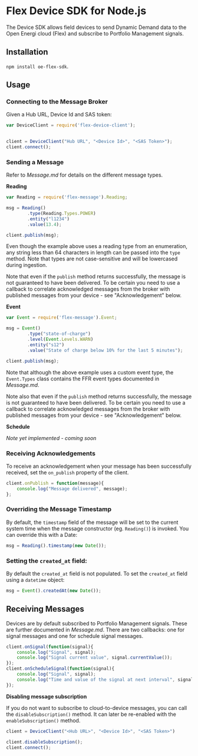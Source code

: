 # Flex Device SDK for Node.js

The Device SDK allows field devices to send Dynamic Demand data to the Open Energi cloud (Flex) and subscribe to Portfolio Management signals.

## Installation

`npm install oe-flex-sdk`.

## Usage

### Connecting to the Message Broker

Given a Hub URL, Device Id and SAS token:

```javascript
var DeviceClient = require('flex-device-client');

   
client = DeviceClient("Hub URL", "<Device Id>", "<SAS Token>");
client.connect();

```

### Sending a Message

Refer to *Message.md* for details on the different message types.

**Reading**

```javascript
var Reading = require('flex-message').Reading;

msg = Reading()
		.type(Reading.Types.POWER)
		.entity("l1234")
		.value(13.4);

client.publish(msg);
```

Even though the example above uses a reading type from an enumeration, any string less than 64 characters in length can be passed into the `type` method. Note that types are not case-sensitive and will be lowercased during ingestion.

Note that even if the `publish` method returns successfully, the message is not guaranteed to have been delivered. To be certain you need to use a callback to correlate acknowledged messages from the broker with published messages from your device - see "Acknowledgement" below.

**Event**

```javascript
var Event = require('flex-message').Event;

msg = Event()
		.type("state-of-charge")
		.level(Event.Levels.WARN)
		.entity("s12")
		.value("State of charge below 10% for the last 5 minutes");

client.publish(msg); 
```

Note that although the above example uses a custom event type, the `Event.Types` class contains the FFR event types documented in *Message.md*.

Note also that even if the `publish` method returns successfully, the message is not guaranteed to have been delivered. To be certain you need to use a callback to correlate acknowledged messages from the broker with published messages from your device - see "Acknowledgement" below.

**Schedule**

*Note yet implemented - coming soon*

### Receiving Acknowledgements

To receive an acknowledgement when your message has been successfully received, set the `on_publish` property of the client. 

```javascript
client.onPublish = function(message){
	console.log("Message delivered", message);	
};
```

### Overriding the Message Timestamp

By default, the `timestamp` field of the message will be set to the current system time when the message constructor (eg. `Reading()`) is invoked. You can override this with a Date:

```javascript
msg = Reading().timestamp(new Date());
```
    
### Setting the `created_at` field:

By default the `created_at` field is not populated. To set the `created_at` field using a `datetime` object:

```javascript
msg = Event().createdAt(new Date());
```

## Receiving Messages

Devices are by default subscribed to Portfolio Management signals. These are further documented in *Message.md*. There are two callbacks: one for signal messages and one for schedule signal messages.

```javascript
client.onSignal(function(signal){
	console.log("Signal", signal);
	console.log("Signal current value", signal.currentValue());
});
client.onScheduleSignal(function(signal){
	console.log("Signal", signal);
	console.log("Time and value of the signal at next interval", signal.getNextChange());
});
```

**Disabling message subscription**

If you do not want to subscribe to cloud-to-device messages, you can call the `disableSubscription()` method. It can later be re-enabled with the `enableSubscription()` method.

```javascript  
client = DeviceClient("<Hub URL>", "<Device Id>", "<SAS Token>")
   
client.disableSubscription();
client.connect();
```